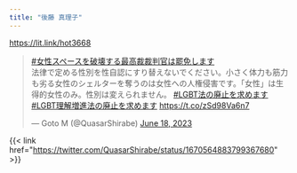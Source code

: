 ```yaml
---
title: "後藤 真理子"
---
```


https://lit.link/hot3668

<blockquote class="twitter-tweet"><p lang="ja" dir="ltr"><a href="https://twitter.com/hashtag/%E5%A5%B3%E6%80%A7%E3%82%B9%E3%83%9A%E3%83%BC%E3%82%B9%E3%82%92%E7%A0%B4%E5%A3%8A%E3%81%99%E3%82%8B%E6%9C%80%E9%AB%98%E8%A3%81%E8%A3%81%E5%88%A4%E5%AE%98%E3%81%AF%E7%BD%B7%E5%85%8D%E3%81%97%E3%81%BE%E3%81%99?src=hash&amp;ref_src=twsrc%5Etfw">#女性スペースを破壊する最高裁裁判官は罷免します</a> <br>法律で定める性別を性自認にすり替えないでください。小さく体力も筋力も劣る女性のシェルターを奪うのは女性への人権侵害です。「女性」は生得的女性のみ。性別は変えられません。 <a href="https://twitter.com/hashtag/LGBT%E6%B3%95%E3%81%AE%E5%BB%83%E6%AD%A2%E3%82%92%E6%B1%82%E3%82%81%E3%81%BE%E3%81%99?src=hash&amp;ref_src=twsrc%5Etfw">#LGBT法の廃止を求めます</a> <a href="https://twitter.com/hashtag/LGBT%E7%90%86%E8%A7%A3%E5%A2%97%E9%80%B2%E6%B3%95%E3%81%AE%E5%BB%83%E6%AD%A2%E3%82%92%E6%B1%82%E3%82%81%E3%81%BE%E3%81%99?src=hash&amp;ref_src=twsrc%5Etfw">#LGBT理解増進法の廃止を求めます</a> <a href="https://t.co/zSd98Va6n7">https://t.co/zSd98Va6n7</a></p>&mdash; Goto M (@QuasarShirabe) <a href="https://twitter.com/QuasarShirabe/status/1670564883799367680?ref_src=twsrc%5Etfw">June 18, 2023</a></blockquote> <script async src="https://platform.twitter.com/widgets.js" charset="utf-8"></script> 

{{< link href="https://twitter.com/QuasarShirabe/status/1670564883799367680" >}}
